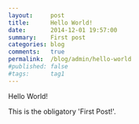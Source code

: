```yaml
---
layout:     post
title:      Hello World!
date:       2014-12-01 19:57:00
summary:    First post
categories: blog
comments:   true
permalink:  /blog/admin/hello-world
#published: false
#tags:      tag1
---
```


Hello World!

This is the obligatory 'First Post!'.
